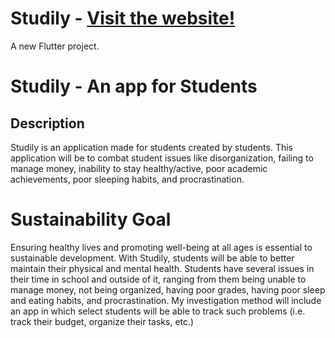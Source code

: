 # Studily - [Visit the website!](https://cmoral58.github.io/student-app/)

A new Flutter project.

# Studily - An app for Students

## Description

Studily is an application made for students created by students. This application will be to combat student issues like disorganization, failing to manage money, inability to stay healthy/active, poor academic achievements, poor sleeping habits, and procrastination.


# Sustainability Goal

Ensuring healthy lives and promoting well-being at all ages is essential to sustainable development. With Studily, students will be able to better maintain their physical and mental health. Students have several issues in their time in school and outside of it, ranging from them being unable to manage money, not being organized, having poor grades, having poor sleep and eating habits, and procrastination. My investigation method will include an app in which select students will be able to track such problems (i.e. track their budget, organize their tasks, etc.)

